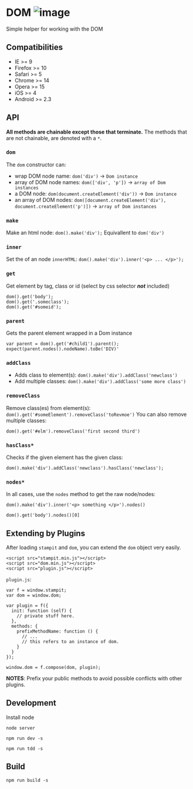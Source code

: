 # DOM ![image](https://travis-ci.org/st32lth/dom.svg?branch=master)
Simple helper for working with the DOM

## Compatibilities

- IE >= 9
- Firefox >= 10
- Safari >= 5
- Chrome >= 14
- Opera >= 15
- iOS >= 4
- Android >= 2.3

## API

**All methods are chainable except those that terminate.** The methods that are not chainable, are denoted with a `*`.

### `dom`

The `dom` constructor can:

- wrap DOM node name: `dom('div')` -> `Dom instance`
- array of DOM node names: `dom(['div', 'p'])` -> `array of Dom instances`
- a DOM node: `dom(document.createElement('div'))` -> `Dom instance`
- an array of DOM nodes: `dom([document.createElement('div'), document.createElement('p')])` -> `array of Dom instances`


### `make`

Make an html node: `dom().make('div');` Equivallent to `dom('div')`

### `inner`

Set the of an node `innerHTML`: `dom().make('div').inner('<p> ... </p>');`

### `get`

Get element by tag, class or id (select by css selector _**not**_ included)

    dom().get('body');
    dom().get('.someclass');
    dom().get('#someid');

### `parent`

Gets the parent element wrapped in a Dom instance

    var parent = dom().get('#child1').parent();
    expect(parent.nodes().nodeName).toBe('DIV)'

### `addClass`

- Adds class to element(s): `dom().make('div').addClass('newclass')`
- Add multiple classes: `dom().make('div').addClass('some more class')`

### `removeClass`

Remove class(es) from element(s): `dom().get('#someElement').removeClass('toRevmoe')`
You can also remove multiple classes:

  `dom().get('#elm').removeClass('first second third')`

### `hasClass*`

Checks if the given element has the given class:

    dom().make('div').addClass('newclass').hasClass('newclass');

### `nodes*`

In all cases, use the `nodes` method to get the raw node/nodes:

    dom().make('div').inner('<p> something </p>').nodes()

    dom().get('body').nodes()[0]

## Extending by Plugins

After loading `stampit` and `dom`, you can extend the `dom` object very easily.

```
<script src="stampit.min.js"></script>
<script src="dom.min.js"></script>
<script src="plugin.js"></script>
```

`plugin.js`:

```
var f = window.stampit;
var dom = window.dom;

var plugin = f({
  init: function (self) {
    // private stuff here.
  },
  methods: {
    prefixMethodName: function () {
      // ...
      // this refers to an instance of dom.
    }
  }
});

window.dom = f.compose(dom, plugin);
```
**NOTES**: Prefix your public methods to avoid possible conflicts with other plugins.

## Development

Install node

`node server`

`npm run dev -s`

`npm run tdd -s`

## Build

`npm run build -s`


